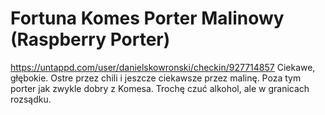 # Fortuna Komes Porter Malinowy (Raspberry Porter)
https://untappd.com/user/danielskowronski/checkin/927714857
Ciekawe, głębokie. Ostre przez chili i jeszcze ciekawsze przez malinę. Poza tym porter jak zwykle dobry z Komesa. Trochę czuć alkohol, ale w granicach rozsądku.